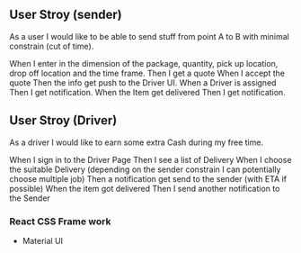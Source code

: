 ## User Stroy (sender)

As a user I would like to be able to send stuff from point A to B with minimal constrain (cut of time).

When I enter in the dimension of the package, quantity, pick up location, drop off location and the time frame.
Then I get a quote
When I accept the quote
Then the info get push to the Driver UI.
When a Driver is assigned
Then I get notification.
When the Item get delivered
Then I get notification.


## User Stroy (Driver)

As a driver I would like to earn some extra Cash during my free time.

When I sign in to the Driver Page
Then I see a list of Delivery
When I choose the suitable Delivery (depending on the sender constrain I can potentially choose multiple job)
Then a notification get send to the sender (with ETA if possible)
When the item got delivered 
Then I send another notification to the Sender



### React CSS Frame work 
- Material UI




